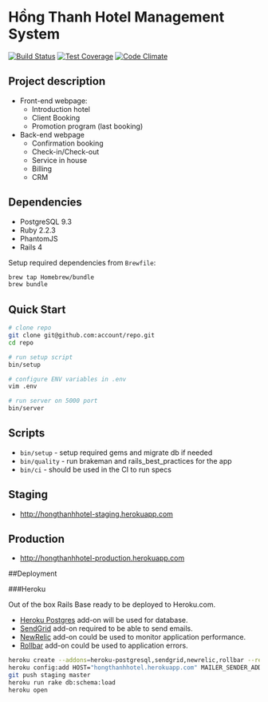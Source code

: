 # Hồng Thanh Hotel Management System

[![Build Status](https://semaphoreci.com/api/v1/khuonglh/hongthanhhotel/branches/master/shields_badge.svg)](https://semaphoreci.com/khuonglh/hongthanhhotel)
[![Test Coverage](https://codeclimate.com/github/khuonglh/hongthanhhotel/badges/coverage.svg)](https://codeclimate.com/github/khuonglh/hongthanhhotel/coverage)
[![Code Climate](https://codeclimate.com/github/khuonglh/hongthanhhotel/badges/gpa.svg)](https://codeclimate.com/github/khuonglh/hongthanhhotel)

## Project description

- Front-end webpage:
	+ Introduction hotel
	+ Client Booking
	+ Promotion program (last booking)
- Back-end webpage
	+ Confirmation booking
	+ Check-in/Check-out
	+ Service in house
	+ Billing
	+ CRM


## Dependencies

* PostgreSQL 9.3
* Ruby 2.2.3
* PhantomJS
* Rails 4

Setup required dependencies from `Brewfile`:
```bash
brew tap Homebrew/bundle
brew bundle
```

## Quick Start

```bash
# clone repo
git clone git@github.com:account/repo.git
cd repo

# run setup script
bin/setup

# configure ENV variables in .env
vim .env

# run server on 5000 port
bin/server
```

## Scripts

* `bin/setup` - setup required gems and migrate db if needed
* `bin/quality` - run brakeman and rails_best_practices for the app
* `bin/ci` - should be used in the CI to run specs

## Staging

* http://hongthanhhotel-staging.herokuapp.com

## Production

* http://hongthanhhotel-production.herokuapp.com

##Deployment

###Heroku

Out of the box Rails Base ready to be deployed to Heroku.com.

* [Heroku Postgres](https://www.heroku.com/postgres) add-on will be used for database.
* [SendGrid](https://devcenter.heroku.com/articles/sendgrid#ruby-rails) add-on required to be able to send emails.
* [NewRelic](https://devcenter.heroku.com/articles/newrelic#ruby-installation-and-configuration) add-on could be used to monitor application performance.
* [Rollbar](https://elements.heroku.com/addons/rollbar) add-on could be used to application errors.

```bash
heroku create --addons=heroku-postgresql,sendgrid,newrelic,rollbar --remote staging hongthanhhotel
heroku config:add HOST="hongthanhhotel.herokuapp.com" MAILER_SENDER_ADDRESS="noreply@hongthanhhotel.herokuapp.com" NEW_RELIC_APP_NAME="hongthanhhotel"
git push staging master
heroku run rake db:schema:load
heroku open
```
